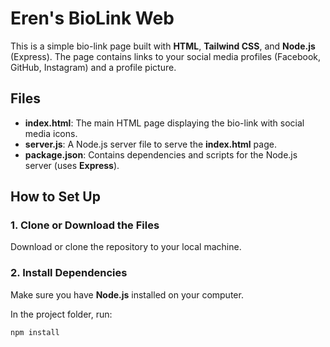 # Eren's BioLink Web

This is a simple bio-link page built with **HTML**, **Tailwind CSS**, and **Node.js** (Express). The page contains links to your social media profiles (Facebook, GitHub, Instagram) and a profile picture.

## Files

- **index.html**: The main HTML page displaying the bio-link with social media icons.
- **server.js**: A Node.js server file to serve the **index.html** page.
- **package.json**: Contains dependencies and scripts for the Node.js server (uses **Express**).
  
## How to Set Up

### 1. Clone or Download the Files
Download or clone the repository to your local machine.

### 2. Install Dependencies
Make sure you have **Node.js** installed on your computer.

In the project folder, run:
```bash
npm install
